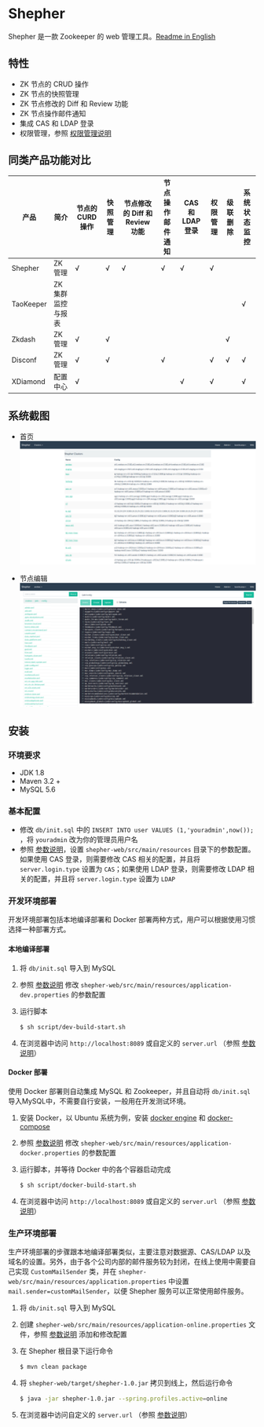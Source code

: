 # Shepher

Shepher 是一款 Zookeeper 的 web 管理工具。[Readme in English](README.md)

## 特性
- ZK 节点的 CRUD 操作
- ZK 节点的快照管理
- ZK 节点修改的 Diff 和 Review 功能
- ZK 节点操作邮件通知
- 集成 CAS 和 LDAP 登录
- 权限管理，参照 [权限管理说明](Docs/Authority-zh.md)

## 同类产品功能对比

产品 | 简介 | 节点的CURD 操作 | 快照管理 | 节点修改的 Diff 和 Review 功能 | 节点操作邮件通知 | CAS 和 LDAP 登录 | 权限管理 | 级联删除 | 系统状态监控
---|---|---|---|---|---|---|---|---|---
Shepher | ZK 管理 | √ | √ | √ | √ | √ | √ |   |  
TaoKeeper | ZK 集群监控与报表 |   |   |   |   |   |   |   | √
Zkdash | ZK 管理 | √ | √ |   |   |   |   | √ |  
Disconf | ZK 管理 | √ | √ |   | √ |   | √ | √ | √
XDiamond | 配置中心 | √ |   |   |   | √ | √ |   | √

## 系统截图
- 首页
![Home](home.png)

- 节点编辑
![Node view](node-view.png)

## 安装

### 环境要求
- JDK 1.8
- Maven 3.2 +
- MySQL 5.6

### 基本配置

- 修改 `db/init.sql` 中的 `INSERT INTO user VALUES (1,'youradmin',now());` ，将 `youradmin` 改为你的管理员用户名
- 参照 [参数说明](Docs/Parameter-zh.md)，设置 `shepher-web/src/main/resources` 目录下的参数配置。如果使用 CAS 登录，则需要修改 CAS 相关的配置，并且将 `server.login.type` 设置为 `CAS`；如果使用 LDAP 登录，则需要修改 LDAP 相关的配置，并且将 `server.login.type` 设置为 `LDAP`

### 开发环境部署

开发环境部署包括本地编译部署和 Docker 部署两种方式，用户可以根据使用习惯选择一种部署方式。

#### 本地编译部署

1. 将 `db/init.sql` 导入到 MySQL
2. 参照 [参数说明](Docs/Parameter-zh.md) 修改 `shepher-web/src/main/resources/application-dev.properties` 的参数配置
3. 运行脚本

    ```sh
    $ sh script/dev-build-start.sh
    ```
4. 在浏览器中访问 `http://localhost:8089` 或自定义的 `server.url` （参照 [参数说明](Docs/Parameter-zh.md)）

#### Docker 部署

使用 Docker 部署则自动集成 MySQL 和 Zookeeper，并且自动将 `db/init.sql` 导入MySQL中，不需要自行安装，一般用在开发测试环境。

1. 安装 Docker，以 Ubuntu 系统为例，安装 [docker engine](https://docs.docker.com/engine/installation/#installation) 和 [docker-compose](https://docs.docker.com/compose/install/)
2. 参照 [参数说明](Docs/Parameter-zh.md) 修改 `shepher-web/src/main/resources/application-docker.properties` 的参数配置
3. 运行脚本，并等待 Docker 中的各个容器启动完成

    ```sh
    $ sh script/docker-build-start.sh
    ```
4. 在浏览器中访问 `http://localhost:8089` 或自定义的 `server.url` （参照 [参数说明](Docs/Parameter-zh.md)）

### 生产环境部署

生产环境部署的步骤跟本地编译部署类似，主要注意对数据源、CAS/LDAP 以及域名的设置。另外，由于各个公司内部的邮件服务较为封闭，在线上使用中需要自己实现 `CustomMailSender` 类，并在 `shepher-web/src/main/resources/application.properties` 中设置 `mail.sender=customMailSender`，以便 Shepher 服务可以正常使用邮件服务。

1. 将 `db/init.sql` 导入到 MySQL
2. 创建 `shepher-web/src/main/resources/application-online.properties` 文件，参照 [参数说明](Docs/Parameter-zh.md) 添加和修改配置
3. 在 Shepher 根目录下运行命令

    ```sh
    $ mvn clean package
    ```
4. 将 `shepher-web/target/shepher-1.0.jar` 拷贝到线上，然后运行命令

    ```sh
    $ java -jar shepher-1.0.jar --spring.profiles.active=online
    ```
4. 在浏览器中访问自定义的 `server.url` （参照 [参数说明](Docs/Parameter-zh.md)）
